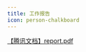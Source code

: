 ```yaml
---
title: 工作报告
icon: person-chalkboard
---
```


[【腾讯文档】report.pdf](https://docs.qq.com/pdf/DRVFWZmFxYlBaeGhE)
